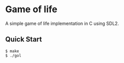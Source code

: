 # Game of life

A simple game of life implementation in C using SDL2.

## Quick Start

```console
$ make
$ ./gol
```

